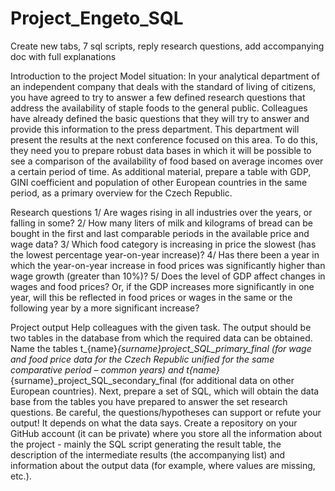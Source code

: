 # Project_Engeto_SQL
Create new tabs, 7 sql scripts, reply research questions, add accompanying doc with full explanations

Introduction to the project
Model situation: In your analytical department of an independent company that deals with the standard of living of citizens, you have agreed to try to answer a few defined research questions that address the availability of staple foods to the general public. Colleagues have already defined the basic questions that they will try to answer and provide this information to the press department. This department will present the results at the next conference focused on this area.
To do this, they need you to prepare robust data bases in which it will be possible to see a comparison of the availability of food based on average incomes over a certain period of time.
As additional material, prepare a table with GDP, GINI coefficient and population of other European countries in the same period, as a primary overview for the Czech Republic.

Research questions
 1/ Are wages rising in all industries over the years, or falling in some?
 2/ How many liters of milk and kilograms of bread can be bought in the first and last comparable periods in the available price and wage data?
 3/ Which food category is increasing in price the slowest (has the lowest percentage year-on-year increase)?
 4/ Has there been a year in which the year-on-year increase in food prices was significantly higher than wage growth (greater than 10%)?
 5/ Does the level of GDP affect changes in wages and food prices? Or, if the GDP increases more significantly in one year, will this be reflected in food prices or wages in the same or the following year by a more significant increase?

Project output
Help colleagues with the given task. The output should be two tables in the database from which the required data can be obtained. Name the tables t_{name}_{surname}_project_SQL_primary_final (for wage and food price data for the Czech Republic unified for the same comparative period – common years) and t_{name}_{surname}_project_SQL_secondary_final (for additional data on other European countries).
Next, prepare a set of SQL, which will obtain the data base from the tables you have prepared to answer the set research questions. Be careful, the questions/hypotheses can support or refute your output! It depends on what the data says.
Create a repository on your GitHub account (it can be private) where you store all the information about the project - mainly the SQL script generating the result table, the description of the intermediate results (the accompanying list) and information about the output data (for example, where values ​​are missing, etc.).
